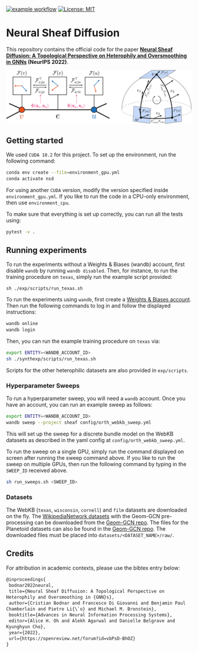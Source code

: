[![example workflow](https://github.com/twitter-research/neural-sheaf-diffusion/actions/workflows/python-tests.yml/badge.svg)](https://github.com/twitter-research/neural-sheaf-diffusion/actions) 
[![License: MIT](https://img.shields.io/badge/License-Apache%202-green.svg)](https://github.com/twitter-research/neural-sheaf-diffusion/blob/main/LICENSE)

# Neural Sheaf Diffusion

This repository contains the official code for the paper 
**[Neural Sheaf Diffusion: A Topological Perspective on Heterophily and Oversmoothing in GNNs](https://arxiv.org/abs/2202.04579) (NeurIPS 2022)**.

![Sheaf Neural Networks](figures/sheaf.png)

## Getting started

We used `CUDA 10.2` for this project. To set up the environment, run the following command:

```bash
conda env create --file=environment_gpu.yml
conda activate nsd
```
For using another `CUDA` version, modify the version specified inside `environment_gpu.yml`. If you like to run 
the code in a CPU-only environment, then use `environment_cpu`. 

To make sure that everything is set up correctly, you can run all the tests using:
```bash
pytest -v .
```

## Running experiments

To run the experiments without a Weights & Biases (wandb) account, first disable `wandb` by running `wandb disabled`. 
Then, for instance, to run the training procedure on `texas`, simply run the example script provided:
```commandline
sh ./exp/scripts/run_texas.sh
```

To run the experiments using `wandb`, first create a [Weights & Biases account](https://wandb.ai/site). Then run the following
commands to log in and follow the displayed instructions:
```bash
wandb online
wandb login
```
Then, you can run the example training procedure on `texas` via:
```bash
export ENTITY=<WANDB_ACCOUNT_ID>
sh ./synthexp/scripts/run_texas.sh
```
Scripts for the other heterophilic datasets are also provided in `exp/scripts`. 

### Hyperparameter Sweeps

To run a hyperparameter sweep, you will need a `wandb` account. Once you have an account, you can run an example
sweep as follows:
```bash
export ENTITY=<WANDB_ACCOUNT_ID>
wandb sweep --project sheaf config/orth_webkb_sweep.yml
```
This will set up the sweep for a discrete bundle model on the WebKB datasets 
as described in the yaml config at `config/orth_webkb_sweep.yml`.

To run the sweep on a single GPU, simply run the command displayed on screen after running the sweep command above. 
If you like to run the sweep on multiple GPUs, then run the following command by typing in the `SWEEP_ID` received above.
```bash
sh run_sweeps.sh <SWEEP_ID>
```
### Datasets

The WebKB (`texas`, `wisconsin`, `cornell`) and `film` datasets are downloaded on the fly. The
[WikipediaNetwork datasets](https://academic.oup.com/comnet/article/9/2/cnab014/6271062) with the Geom-GCN pre-processing 
can be downloaded from the [Geom-GCN repo](https://github.com/graphdml-uiuc-jlu/geom-gcn/tree/f1fc0d14b3b019c562737240d06ec83b07d16a8f/new_data).
The files for the Planetoid datasets can also be found in the [Geom-GCN repo](https://github.com/graphdml-uiuc-jlu/geom-gcn/tree/master/data). 
The downloaded files must be placed into `datasets/<DATASET_NAME>/raw/`.

## Credits

For attribution in academic contexts, please use the bibtex entry below:
```
@inproceedings{
 bodnar2022neural,
 title={Neural Sheaf Diffusion: A Topological Perspective on Heterophily and Oversmoothing in {GNN}s},
 author={Cristian Bodnar and Francesco Di Giovanni and Benjamin Paul Chamberlain and Pietro Li{\`o} and Michael M. Bronstein},
 booktitle={Advances in Neural Information Processing Systems},
 editor={Alice H. Oh and Alekh Agarwal and Danielle Belgrave and Kyunghyun Cho},
 year={2022},
 url={https://openreview.net/forum?id=vbPsD-BhOZ}
}
```
